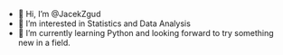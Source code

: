 - 👋 Hi, I’m @JacekZgud
- 👀 I’m interested in Statistics and Data Analysis 
- 🌱 I’m currently learning Python and looking forward to try something new in a field. 



<!---
JacekZgud/JacekZgud is a ✨ special ✨ repository because its `README.md` (this file) appears on your GitHub profile.
You can click the Preview link to take a look at your changes.
--->
